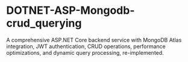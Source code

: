 # DOTNET-ASP-Mongodb-crud_querying
A comprehensive ASP.NET Core backend service with MongoDB Atlas integration, JWT authentication, CRUD operations, performance optimizations, and dynamic query processing, re-implemented.
